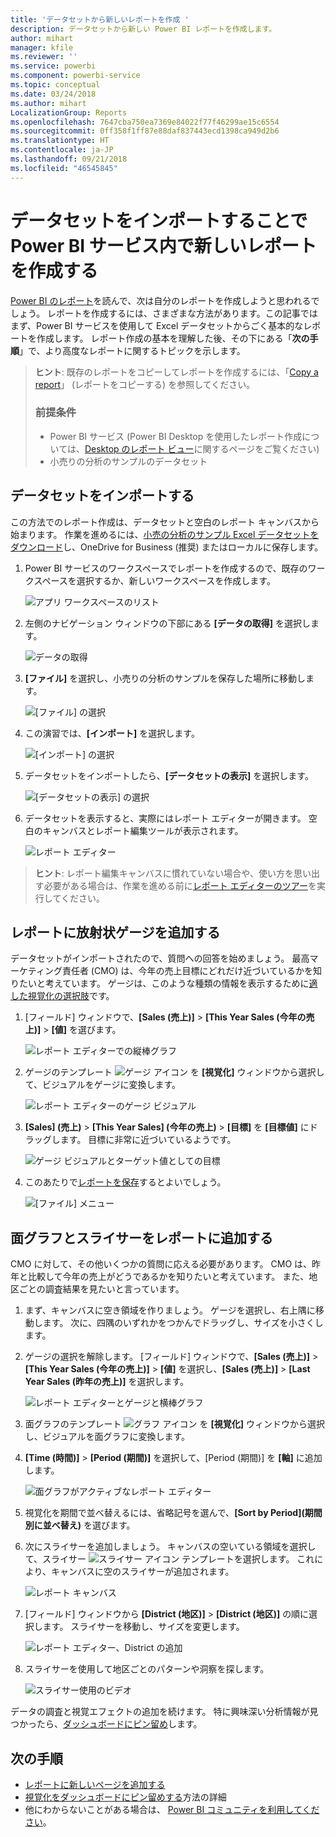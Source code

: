 ```yaml
---
title: 'データセットから新しいレポートを作成 '
description: データセットから新しい Power BI レポートを作成します。
author: mihart
manager: kfile
ms.reviewer: ''
ms.service: powerbi
ms.component: powerbi-service
ms.topic: conceptual
ms.date: 03/24/2018
ms.author: mihart
LocalizationGroup: Reports
ms.openlocfilehash: 7647cba750ea7369e84022f77f46299ae15c6554
ms.sourcegitcommit: 0ff358f1ff87e88daf837443ecd1398ca949d2b6
ms.translationtype: HT
ms.contentlocale: ja-JP
ms.lasthandoff: 09/21/2018
ms.locfileid: "46545845"
---
```

# <a name="create-a-new-report-in-power-bi-service-by-importing-a-dataset"></a>データセットをインポートすることで Power BI サービス内で新しいレポートを作成する
[Power BI のレポート](consumer/end-user-reports.md)を読んで、次は自分のレポートを作成しようと思われるでしょう。 レポートを作成するには、さまざまな方法があります。この記事ではまず、Power BI サービスを使用して Excel データセットからごく基本的なレポートを作成します。 レポート作成の基本を理解した後、その下にある「**次の手順**」で、より高度なレポートに関するトピックを示します。  

> **ヒント**: 既存のレポートをコピーしてレポートを作成するには、「[Copy a report](power-bi-report-copy.md)」 (レポートをコピーする) を参照してください。
> 
> ### <a name="prerequisites"></a>前提条件
> - Power BI サービス (Power BI Desktop を使用したレポート作成については、[Desktop のレポート ビュー](desktop-report-view.md)に関するページをご覧ください)  
> - 小売りの分析のサンプルのデータセット

## <a name="import-the-dataset"></a>データセットをインポートする
この方法でのレポート作成は、データセットと空白のレポート キャンバスから始まります。 作業を進めるには、[小売の分析のサンプル Excel データセットをダウンロード](http://go.microsoft.com/fwlink/?LinkId=529778)し、OneDrive for Business (推奨) またはローカルに保存します。

1. Power BI サービスのワークスペースでレポートを作成するので、既存のワークスペースを選択するか、新しいワークスペースを作成します。
   
   ![アプリ ワークスペースのリスト](media/service-report-create-new/power-bi-workspaces2.png)
2. 左側のナビゲーション ウィンドウの下部にある **[データの取得]** を選択します。
   
   ![データの取得](media/service-report-create-new/power-bi-get-data3.png)
3. **[ファイル]** を選択し、小売りの分析のサンプルを保存した場所に移動します。
   
    ![[ファイル] の選択](media/service-report-create-new/power-bi-select-files.png)
4. この演習では、**[インポート]** を選択します。
   
   ![[インポート] の選択](media/service-report-create-new/power-bi-import.png)
5. データセットをインポートしたら、**[データセットの表示]** を選択します。
   
   ![[データセットの表示] の選択](media/service-report-create-new/power-bi-view-dataset.png)
6. データセットを表示すると、実際にはレポート エディターが開きます。  空白のキャンバスとレポート編集ツールが表示されます。
   
   ![レポート エディター](media/service-report-create-new/power-bi-blank-report.png)

> **ヒント**: レポート編集キャンバスに慣れていない場合や、使い方を思い出す必要がある場合は、作業を進める前に[レポート エディターのツアー](service-the-report-editor-take-a-tour.md)を実行してください。
> 
> 

## <a name="add-a-radial-gauge-to-the-report"></a>レポートに放射状ゲージを追加する
データセットがインポートされたので、質問への回答を始めましょう。  最高マーケティング責任者 (CMO) は、今年の売上目標にどれだけ近づいているかを知りたいと考えています。 ゲージは、このような種類の情報を表示するために[適した視覚化の選択肢](visuals/power-bi-report-visualizations.md)です。

1. [フィールド] ウィンドウで、**[Sales (売上)]** > **[This Year Sales (今年の売上)]** > **[値]** を選びます。
   
    ![レポート エディターでの縦棒グラフ](media/service-report-create-new/power-bi-report-step1.png)
2. ゲージのテンプレート ![ゲージ アイコン](media/service-report-create-new/powerbi-gauge-icon.png) を **[視覚化]** ウィンドウから選択して、ビジュアルをゲージに変換します。
   
    ![レポート エディターのゲージ ビジュアル](media/service-report-create-new/power-bi-report-step2.png)
3. **\[Sales] \(売上)** > **\[This Year Sales] \(今年の売上)** > **[目標]** を **[目標値]** にドラッグします。 目標に非常に近づいているようです。
   
    ![ゲージ ビジュアルとターゲット値としての目標](media/service-report-create-new/power-bi-report-step3.png)
4. このあたりで[レポートを保存](service-report-save.md)するとよいでしょう。
   
   ![[ファイル] メニュー](media/service-report-create-new/powerbi-save.png)

## <a name="add-an-area-chart-and-slicer-to-the-report"></a>面グラフとスライサーをレポートに追加する
CMO に対して、その他いくつかの質問に応える必要があります。 CMO は、昨年と比較して今年の売上がどうであるかを知りたいと考えています。 また、地区ごとの調査結果を見たいと言っています。

1. まず、キャンバスに空き領域を作りましょう。 ゲージを選択し、右上隅に移動します。 次に、四隅のいずれかをつかんでドラッグし、サイズを小さくします。
2. ゲージの選択を解除します。 [フィールド] ウィンドウで、**[Sales (売上)]** > **[This Year Sales (今年の売上)]** > **[値]** を選択し、**[Sales (売上)]** > **[Last Year Sales (昨年の売上)]** を選択します。
   
    ![レポート エディターとゲージと横棒グラフ](media/service-report-create-new/power-bi-report-step4.png)
3. 面グラフのテンプレート ![グラフ アイコン](media/service-report-create-new/power-bi-areachart-icon.png) を **[視覚化]** ウィンドウから選択し、ビジュアルを面グラフに変換します。
4. **[Time (時間)]** > **[Period (期間)]** を選択して、[Period (期間)] を **[軸]** に追加します。
   
    ![面グラフがアクティブなレポート エディター](media/service-report-create-new/power-bi-report-step5.png)
5. 視覚化を期間で並べ替えるには、省略記号を選んで、**[Sort by Period]\(期間別に並べ替え\)** を選びます。
6. 次にスライサーを追加しましょう。 キャンバスの空いている領域を選択して、スライサー ![スライサー アイコン](media/service-report-create-new/power-bi-slicer-icon.png)    テンプレートを選択します。 これにより、キャンバスに空のスライサーが追加されます。
   
    ![レポート キャンバス](media/service-report-create-new/power-bi-report-step6.png)    
7. [フィールド] ウィンドウから **[District (地区)]** > **[District (地区)]** の順に選択します。 スライサーを移動し、サイズを変更します。
   
    ![レポート エディター、District の追加](media/service-report-create-new/power-bi-report-step7.png)  
8. スライサーを使用して地区ごとのパターンや洞察を探します。
   
   ![スライサー使用のビデオ](media/service-report-create-new/power-bi-slicer-video2.gif)  

データの調査と視覚エフェクトの追加を続けます。 特に興味深い分析情報が見つかったら、[ダッシュボードにピン留め](service-dashboard-pin-tile-from-report.md)します。

## <a name="next-steps"></a>次の手順
* [レポートに新しいページを追加する](power-bi-report-add-page.md)  
* [視覚化をダッシュボードにピン留めする](service-dashboard-pin-tile-from-report.md)方法の詳細   
* 他にわからないことがある場合は、 [Power BI コミュニティを利用してください](http://community.powerbi.com/)。

